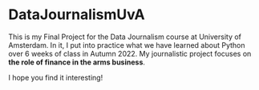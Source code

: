 # DataJournalismUvA
This is my Final Project for the Data Journalism course at University of Amsterdam. 
In it, I put into practice what we have learned about Python over 6 weeks of class in Autumn 2022.
My journalistic project focuses on **the role of finance in the arms business**.

I hope you find it interesting!
